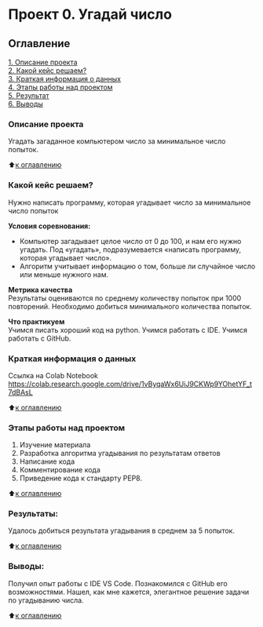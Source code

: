 # Проект 0. Угадай число

## Оглавление  
[1. Описание проекта](https://github.com/SergeyMarashov/data_science/tree/main/project_0/README.md#Описание-проекта)  
[2. Какой кейс решаем?](https://github.com/SergeyMarashov/data_science/tree/main/project_0/README.md#Какой-кейс-решаем)  
[3. Краткая информация о данных](https://github.com/SergeyMarashov/data_science/tree/main/project_0/README.md#Краткая-информация-о-данных)  
[4. Этапы работы над проектом](https://github.com/SergeyMarashov/data_science/tree/main/project_0/README.md#Этапы-работы-над-проектом)  
[5. Результат](https://github.com/SergeyMarashov/data_science/tree/main/project_0/README.md#Результат)    
[6. Выводы](https://github.com/SergeyMarashov/data_science/tree/main/project_0/README.md#Выводы) 

### Описание проекта    
Угадать загаданное компьютером число за минимальное число попыток.

:arrow_up:[к оглавлению](https://github.com/SergeyMarashov/data_science/tree/main/project_0/README.md#Оглавление)


### Какой кейс решаем?    
Нужно написать программу, которая угадывает число за минимальное число попыток

**Условия соревнования:**  
- Компьютер загадывает целое число от 0 до 100, и нам его нужно угадать. Под «угадать», подразумевается «написать программу, которая угадывает число».
- Алгоритм учитывает информацию о том, больше ли случайное число или меньше нужного нам.

**Метрика качества**     
Результаты оцениваются по среднему количеству попыток при 1000 повторений. Необходимо добиться минимального количества попыток.

**Что практикуем**     
Учимся писать хороший код на python.
Учимся работать с IDE.
Учимся работать с GitHub.

### Краткая информация о данных
Ссылка на Colab Notebook https://colab.research.google.com/drive/1vByqaWx6UiJ9CKWp9YOhetYF_t7dBAsL
  
:arrow_up:[к оглавлению](https://github.com/SergeyMarashov/data_science/tree/main/project_0/README.md#Оглавление)


### Этапы работы над проектом  
1.	Изучение материала
2.	Разработка алгоритма угадывания по результатам ответов
3.	Написание кода
4.	Комментирование кода 
5.	Приведение кода к стандарту PEP8.


:arrow_up:[к оглавлению](https://github.com/SergeyMarashov/data_science/tree/main/project_0/README.md#Оглавление)


### Результаты:  
Удалось добиться результата угадывания в среднем за 5 попыток.

:arrow_up:[к оглавлению](https://github.com/SergeyMarashov/data_science/tree/main/project_0/README.md#Оглавление)


### Выводы:  
Получил опыт работы с IDE VS Code. 
Познакомился с GitHub его возможностями. 
Нашел, как мне кажется, элегантное решение задачи по угадыванию числа.

:arrow_up:[к оглавлению](https://github.com/SergeyMarashov/data_science/tree/main/project_0/README.md#Оглавление)
